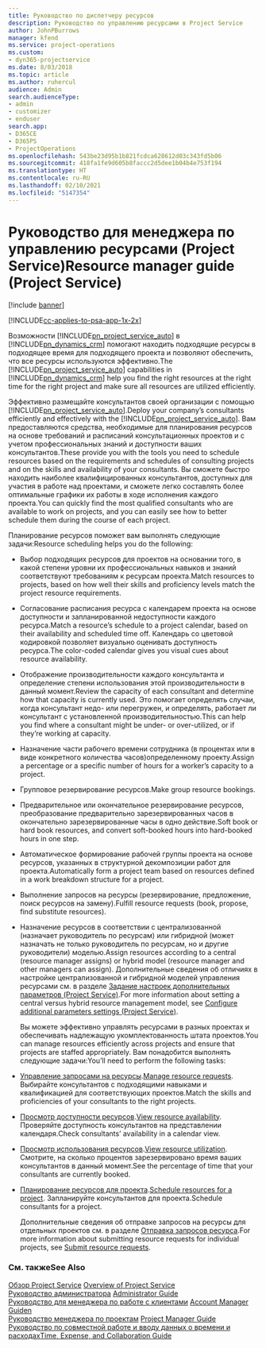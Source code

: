 ```yaml
---
title: Руководство по диспетчеру ресурсов
description: Руководство по управлению ресурсами в Project Service
author: JohnPBurrows
manager: kfend
ms.service: project-operations
ms.custom:
- dyn365-projectservice
ms.date: 8/03/2018
ms.topic: article
ms.author: ruhercul
audience: Admin
search.audienceType:
- admin
- customizer
- enduser
search.app:
- D365CE
- D365PS
- ProjectOperations
ms.openlocfilehash: 543be23d95b1b821fcdca628612d03c343fd5b06
ms.sourcegitcommit: 418fa1fe9d605b8faccc2d5dee1b04b4e753f194
ms.translationtype: HT
ms.contentlocale: ru-RU
ms.lasthandoff: 02/10/2021
ms.locfileid: "5147354"
---
```

# <a name="resource-manager-guide-project-service"></a><span data-ttu-id="eb82c-103">Руководство для менеджера по управлению ресурсами (Project Service)</span><span class="sxs-lookup"><span data-stu-id="eb82c-103">Resource manager guide (Project Service)</span></span>

[!include [banner](../includes/psa-now-project-operations.md)]

[!INCLUDE[cc-applies-to-psa-app-1x-2x](../includes/cc-applies-to-psa-app-1x-2x.md)]

<span data-ttu-id="eb82c-104">Возможности [!INCLUDE[pn_project_service_auto](../includes/pn-project-service-auto.md)] в [!INCLUDE[pn_dynamics_crm](../includes/pn-dynamics-crm.md)] помогают находить подходящие ресурсы в подходящее время для подходящего проекта и позволяют обеспечить, что все ресурсы используются эффективно.</span><span class="sxs-lookup"><span data-stu-id="eb82c-104">The [!INCLUDE[pn_project_service_auto](../includes/pn-project-service-auto.md)] capabilities in [!INCLUDE[pn_dynamics_crm](../includes/pn-dynamics-crm.md)] help you find the right resources at the right time for the right project and make sure all resources are utilized efficiently.</span></span>  
  
 <span data-ttu-id="eb82c-105">Эффективно размещайте консультантов своей организации с помощью [!INCLUDE[pn_project_service_auto](../includes/pn-project-service-auto.md)].</span><span class="sxs-lookup"><span data-stu-id="eb82c-105">Deploy your company’s consultants efficiently and effectively with the [!INCLUDE[pn_project_service_auto](../includes/pn-project-service-auto.md)].</span></span> <span data-ttu-id="eb82c-106">Вам предоставляются средства, необходимые для планирования ресурсов на основе требований и расписаний консультационных проектов и с учетом профессиональных знаний и доступности ваших консультантов.</span><span class="sxs-lookup"><span data-stu-id="eb82c-106">These provide you with the tools you need to schedule resources based on the requirements and schedules of consulting projects and on the skills and availability of your consultants.</span></span> <span data-ttu-id="eb82c-107">Вы сможете быстро находить наиболее квалифицированных консультантов, доступных для участия в работе над проектами, и сможете легко составлять более оптимальные графики их работы в ходе исполнения каждого проекта.</span><span class="sxs-lookup"><span data-stu-id="eb82c-107">You can quickly find the most qualified consultants who are available to work on projects, and you can easily see how to better schedule them during the course of each project.</span></span>  
  
 <span data-ttu-id="eb82c-108">Планирование ресурсов поможет вам выполнять следующие задачи:</span><span class="sxs-lookup"><span data-stu-id="eb82c-108">Resource scheduling helps you do the following:</span></span>  
  
- <span data-ttu-id="eb82c-109">Выбор подходящих ресурсов для проектов на основании того, в какой степени уровни их профессиональных навыков и знаний соответствуют требованиям к ресурсам проекта.</span><span class="sxs-lookup"><span data-stu-id="eb82c-109">Match resources to projects, based on how well their skills and proficiency levels match the project resource requirements.</span></span>  
  
- <span data-ttu-id="eb82c-110">Согласование расписания ресурса с календарем проекта на основе доступности и запланированной недоступности каждого ресурса.</span><span class="sxs-lookup"><span data-stu-id="eb82c-110">Match a resource’s schedule to a project calendar, based on their availability and scheduled time off.</span></span> <span data-ttu-id="eb82c-111">Календарь со цветовой кодировкой позволяет визуально оценивать доступность ресурса.</span><span class="sxs-lookup"><span data-stu-id="eb82c-111">The color-coded calendar gives you visual cues about resource availability.</span></span>  
  
- <span data-ttu-id="eb82c-112">Отображение производительности каждого консультанта и определение степени использования этой производительности в данный момент.</span><span class="sxs-lookup"><span data-stu-id="eb82c-112">Review the capacity of each consultant and determine how that capacity is currently used.</span></span> <span data-ttu-id="eb82c-113">Это помогает определять случаи, когда консультант недо- или перегружен, и определять, работает ли консультант с установленной производительностью.</span><span class="sxs-lookup"><span data-stu-id="eb82c-113">This can help you find where a consultant might be under- or over-utilized, or if they’re working at capacity.</span></span>  
  
- <span data-ttu-id="eb82c-114">Назначение части рабочего времени сотрудника (в процентах или в виде конкретного количества часов)определенному проекту.</span><span class="sxs-lookup"><span data-stu-id="eb82c-114">Assign a percentage or a specific number of hours for a worker’s capacity to a project.</span></span>  
  
- <span data-ttu-id="eb82c-115">Групповое резервирование ресурсов.</span><span class="sxs-lookup"><span data-stu-id="eb82c-115">Make group resource bookings.</span></span>  
  
- <span data-ttu-id="eb82c-116">Предварительное или окончательное резервирование ресурсов, преобразование предварительно зарезервированных часов в окончательно зарезервированные часы в одно действие.</span><span class="sxs-lookup"><span data-stu-id="eb82c-116">Soft book or hard book resources, and convert soft-booked hours into hard-booked hours in one step.</span></span>  
  
- <span data-ttu-id="eb82c-117">Автоматическое формирование рабочей группы проекта на основе ресурсов, указанных в структурной декомпозиции работ для проекта.</span><span class="sxs-lookup"><span data-stu-id="eb82c-117">Automatically form a project team based on resources defined in a work breakdown structure for a project.</span></span>  
  
- <span data-ttu-id="eb82c-118">Выполнение запросов на ресурсы (резервирование, предложение, поиск ресурсов на замену).</span><span class="sxs-lookup"><span data-stu-id="eb82c-118">Fulfill resource requests (book, propose, find substitute resources).</span></span>  
  
- <span data-ttu-id="eb82c-119">Назначение ресурсов в соответствии с централизованной (назначает руководитель по ресурсам) или гибридной (может назначать не только руководитель по ресурсам, но и другие руководители) моделью.</span><span class="sxs-lookup"><span data-stu-id="eb82c-119">Assign resources according to a central (resource manager assigns) or hybrid model (resource manager and other managers can assign).</span></span> <span data-ttu-id="eb82c-120">Дополнительные сведения об отличиях в настройке централизованной и гибридной моделей управления ресурсами см. в разделе [Задание настроек дополнительных параметров (Project Service)](../psa/configure-additional-parameters-settings.md).</span><span class="sxs-lookup"><span data-stu-id="eb82c-120">For more information about setting a central versus hybrid resource management model, see [Configure additional parameters settings (Project Service)](../psa/configure-additional-parameters-settings.md).</span></span>  
  
  <span data-ttu-id="eb82c-121">Вы можете эффективно управлять ресурсами в разных проектах и обеспечивать надлежащую укомплектованность штата проектов.</span><span class="sxs-lookup"><span data-stu-id="eb82c-121">You can manage resources efficiently across projects and ensure that projects are staffed appropriately.</span></span> <span data-ttu-id="eb82c-122">Вам понадобится выполнять следующие задачи:</span><span class="sxs-lookup"><span data-stu-id="eb82c-122">You’ll need to perform the following tasks:</span></span>  
  
- <span data-ttu-id="eb82c-123">[Управление запросами на ресурсы](../psa/manage-resource-requests.md).</span><span class="sxs-lookup"><span data-stu-id="eb82c-123">[Manage resource requests](../psa/manage-resource-requests.md).</span></span> <span data-ttu-id="eb82c-124">Выбирайте консультантов с подходящими навыками и квалификацией для соответствующих проектов.</span><span class="sxs-lookup"><span data-stu-id="eb82c-124">Match the skills and proficiencies of your consultants to the right projects.</span></span>  
  
- <span data-ttu-id="eb82c-125">[Просмотр доступности ресурсов](../psa/view-resource-availability.md).</span><span class="sxs-lookup"><span data-stu-id="eb82c-125">[View resource availability](../psa/view-resource-availability.md).</span></span> <span data-ttu-id="eb82c-126">Проверяйте доступность консультантов на представлении календаря.</span><span class="sxs-lookup"><span data-stu-id="eb82c-126">Check consultants’ availability in a calendar view.</span></span>  
  
- <span data-ttu-id="eb82c-127">[Просмотр использования ресурсов](../psa/view-resource-utilization.md).</span><span class="sxs-lookup"><span data-stu-id="eb82c-127">[View resource utilization](../psa/view-resource-utilization.md).</span></span> <span data-ttu-id="eb82c-128">Смотрите, на сколько процентов зарезервировано время ваших консультантов в данный момент.</span><span class="sxs-lookup"><span data-stu-id="eb82c-128">See the percentage of time that your consultants are currently booked.</span></span>  
  
- <span data-ttu-id="eb82c-129">[Планирование ресурсов для проекта](../psa/schedule-resources-project.md).</span><span class="sxs-lookup"><span data-stu-id="eb82c-129">[Schedule resources for a project](../psa/schedule-resources-project.md).</span></span> <span data-ttu-id="eb82c-130">Запланируйте консультантов для проекта.</span><span class="sxs-lookup"><span data-stu-id="eb82c-130">Schedule consultants for a project.</span></span>  
  
  <span data-ttu-id="eb82c-131">Дополнительные сведения об отправке запросов на ресурсы для отдельных проектов см. в разделе [Отправка запросов ресурса](../psa/submit-resource-requests.md).</span><span class="sxs-lookup"><span data-stu-id="eb82c-131">For more information about submitting resource requests for individual projects, see [Submit resource requests](../psa/submit-resource-requests.md).</span></span>  
  
### <a name="see-also"></a><span data-ttu-id="eb82c-132">См. также</span><span class="sxs-lookup"><span data-stu-id="eb82c-132">See Also</span></span>  
 <span data-ttu-id="eb82c-133">[Обзор Project Service](../psa/overview.md) </span><span class="sxs-lookup"><span data-stu-id="eb82c-133">[Overview of Project Service](../psa/overview.md) </span></span>  
 <span data-ttu-id="eb82c-134">[Руководство администратора](../psa/admin-guide.md) </span><span class="sxs-lookup"><span data-stu-id="eb82c-134">[Administrator Guide](../psa/admin-guide.md) </span></span>  
 <span data-ttu-id="eb82c-135">[Руководство для менеджера по работе с клиентами](../psa/account-manager-guide.md) </span><span class="sxs-lookup"><span data-stu-id="eb82c-135">[Account Manager Guiden](../psa/account-manager-guide.md) </span></span>  
 <span data-ttu-id="eb82c-136">[Руководство менеджера по проектам](../psa/project-manager-guide.md) </span><span class="sxs-lookup"><span data-stu-id="eb82c-136">[Project Manager Guide](../psa/project-manager-guide.md) </span></span>  
 [<span data-ttu-id="eb82c-137">Руководство по совместной работе и вводу данных о времени и расходах</span><span class="sxs-lookup"><span data-stu-id="eb82c-137">Time, Expense, and Collaboration Guide</span></span>](../psa/time-expense-collaboration-guide.md)

